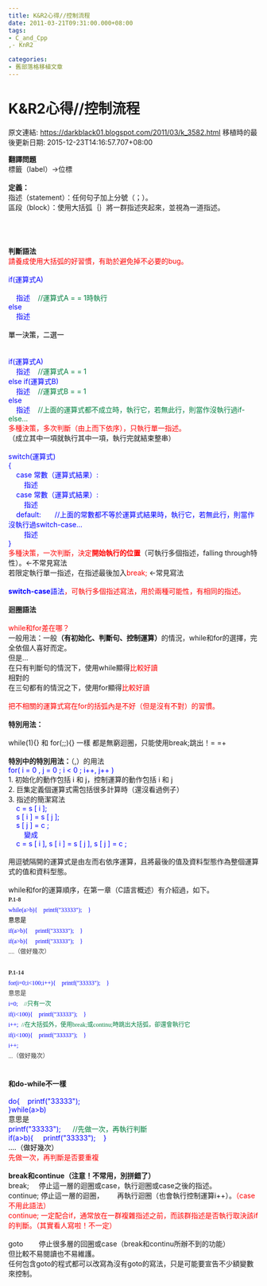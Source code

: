 ```yaml
---
title: K&R2心得//控制流程
date: 2011-03-21T09:31:00.000+08:00
tags: 
- C_and_Cpp
,- KnR2

categories:
- 舊部落格移植文章
---
```


# K&R2心得//控制流程

原文連結: https://darkblack01.blogspot.com/2011/03/k_3582.html
移植時的最後更新日期: 2015-12-23T14:16:57.707+08:00

<strong>翻譯問題</strong><br />標籤（label）→位標<br /><br /><strong>定義：</strong><br />指述（statement）：任何句子加上分號（；）。<br />區段（block）：使用大括弧｛｝將一群指述夾起來，並視為一道指述。<br /><br /><br /><a name='more'></a><br /><br /><strong>判斷語法</strong><br /><span style="color: red;">請養成使用大括弧的好習慣，有助於避免掉不必要的bug。</span><br /><br /><span style="color: blue;">if(運算式A)</span><br /><br /><span style="color: blue;">&nbsp;&nbsp; &nbsp;指述</span><span style="color: blue;">&nbsp;&nbsp; &nbsp;</span><span style="color: blue;"><span style="color: #007f40;">//運算式A = = 1時執行</span></span><br /><span style="color: blue;">else</span><br /><span style="color: blue;">&nbsp;&nbsp; &nbsp;指述</span><br /><span style="color: red;"><br /><span style="color: black;">單一決策，二選一</span><br /></span><br /><br /><span style="color: blue;">if(運算式A)</span><br /><span style="color: blue;">&nbsp;&nbsp; &nbsp;指述</span><span style="color: blue;">&nbsp;&nbsp;&nbsp;</span><span style="color: blue;"><span style="color: #007f40;">&nbsp;//運算式A = = 1</span></span><br /><span style="color: blue;">else if(運算式B)</span><br /><span style="color: blue;">&nbsp;&nbsp; &nbsp;指述</span><span style="color: blue;">&nbsp;&nbsp;&nbsp;<span style="color: #007f40;">&nbsp;//運算式B = = 1</span></span><br /><span style="color: blue;">else</span><br /><span style="color: blue;">&nbsp;&nbsp; &nbsp;指述</span><span style="color: blue;">&nbsp;&nbsp; <span style="color: #007f40;">&nbsp;//上面的運算式都不成立時，執行它，若無此行，則當作沒執行過if-else...</span></span><br /><span style="color: red;">多種決策，多次判斷（由上而下依序），只執行單一指述。</span><br />（成立其中一項就執行其中一項，執行完就結束整串）<br /><br /><span style="color: blue;">switch(運算式)</span><br /><span style="color: blue;">{</span><br /><span style="color: blue;">&nbsp;&nbsp; &nbsp;case 常數（運算式結果）:</span><br /><span style="color: blue;">&nbsp;&nbsp; &nbsp; &nbsp; &nbsp;指述</span><br /><span style="color: blue;">&nbsp;&nbsp; &nbsp;case 常數（運算式結果）:</span><br /><span style="color: blue;">&nbsp;&nbsp; &nbsp; &nbsp; &nbsp;指述</span><br /><span style="color: blue;">&nbsp;&nbsp; &nbsp;default: &nbsp; &nbsp; &nbsp; //上面的常數都不等於運算式結果時，執行它，若無此行，則當作沒執行過switch-case...</span><br /><span style="color: blue;">&nbsp;&nbsp; &nbsp; &nbsp; &nbsp;指述</span><br /><span style="color: blue;">}</span><br /><span style="color: red;">多種決策，一次判斷，決定<strong>開始執行的位置</strong></span>（可執行多個指述，falling through特性）。←不常見寫法<br />若限定執行單一指述，在指述最後加入<span style="color: red;">break; </span>←常見寫法<br /><br /><span style="color: red;"><span style="color: blue;"><strong><span style="color: blue;">switch-case</span></strong>語法</span>，可執行多個指述寫法，用於兩種可能性，有相同的指述。</span><br /><br /><strong>迴圈語法</strong><br /><br /><span style="color: red;">while和for差在哪？</span><br />一般用法：一般<strong>（有初始化、判斷句、控制運算）</strong>的情況，while和for的選擇，完全依個人喜好而定。<br />但是...<br />在只有判斷句的情況下，使用while顯得<span style="color: red;">比較好讀</span><br />相對的<br />在三句都有的情況之下，使用for顯得<span style="color: red;">比較好讀</span><br /><br /><span style="color: red;">把不相關的運算式寫在for的括弧內是不好（但是沒有不對）的習慣。</span><br /><br /><strong>特別用法：</strong><br /><br />while(1){} 和 for(;;){} 一樣 都是無窮迴圈，只能使用break;跳出！= =+<br /><br /><strong>特別中的特別用法：</strong>（,）的用法<br /><span style="color: blue;">for( i = 0 , j = 0 ; i &lt; 0 ; i++, j++ )</span><br />1. 初始化的動作包括 i 和 j，控制運算的動作包括 i 和 j<br />2. 巨集定義個運算式需包括很多計算時（還沒看過例子）<br />3. 指述的簡潔寫法<br /><span style="color: blue;">&nbsp;&nbsp; &nbsp;c = s [ i ];</span><br /><span style="color: blue;">&nbsp;&nbsp; &nbsp;s [ i ] = s [ j ];</span><br /><span style="color: blue;">&nbsp;&nbsp; &nbsp;s [ j ] = c ;</span><br /><span style="color: blue;">&nbsp;&nbsp; &nbsp; &nbsp; &nbsp;變成</span><br /><span style="color: blue;">&nbsp;&nbsp; &nbsp;c = s [ i ], s [ i ] = s [ j ], s [ j ] = c ;</span><br /><br />用逗號隔開的運算式是由左而右依序運算，且將最後的值及資料型態作為整個運算式的值和資料型態。<br /><br />while和for的運算順序，在第一章（C語言概述）有介紹過，如下。<br /><span style="color: #333333; font-family: verdana; font-size: 12px; line-height: 21px;"><strong>P.1-8</strong><br /><span style="color: blue;">while(a&gt;b){ &nbsp; &nbsp;printf("33333"); &nbsp; &nbsp;}<br /><span style="color: black;">意思是</span><br />if(a&gt;b){ &nbsp; &nbsp; printf("33333"); &nbsp; &nbsp;}<br />if(a&gt;b){ &nbsp; &nbsp; printf("33333"); &nbsp; &nbsp;}</span><br />....（做好幾次）<br /><br /><strong>P.1-14</strong><br /><span style="color: blue;">for(i=0;i&lt;100;i++){ &nbsp; &nbsp;printf("33333"); &nbsp; &nbsp;}</span><br />意思是<br /><span style="color: blue;">i=0; &nbsp;&nbsp;<span style="color: #007f40;">&nbsp;//只有一次</span><br />if(i&lt;100){ &nbsp; &nbsp;printf("33333"); &nbsp; &nbsp;}<br /></span><span style="color: blue;">i++; &nbsp;<span style="color: #007f40;">//在大括弧外，使用break;或continu;時跳出大括弧，卻還會執行它</span><br />if(i&lt;100){ &nbsp; &nbsp;printf("33333"); &nbsp; &nbsp;}<br />i++;<br /></span>...（做好幾次）</span><br /><br /><br /><strong>和do-while不一樣</strong><br /><br /><span style="color: blue;">do{ &nbsp; &nbsp;printf("33333"); &nbsp; &nbsp;</span><br /><span style="color: blue;">}while(a&gt;b)</span><br />意思是<br /><span style="color: blue;">printf("33333"); &nbsp; &nbsp; &nbsp;<span style="color: #007f40;">//先做一次，再執行判斷</span></span><br /><span style="color: blue;">if(a&gt;b){ &nbsp; &nbsp; printf("33333"); &nbsp; &nbsp;}</span><br /><span style="color: black;">....（做好幾次）</span><br /><span style="color: red;">先做一次，再判斷是否要重複</span><br /><br /><strong>break和continue（注意！不常用，別拼錯了）</strong><br />break; &nbsp; &nbsp; 停止這一層的迴圈或case，執行迴圈或case之後的指述。<br />continue; 停止這一層的迴圈， &nbsp; &nbsp; &nbsp; 再執行迴圈（也會執行控制運算i++）。<span style="color: red;">（case不用此語法）</span><br /><span style="color: red;">continue; 一定配合if，通常放在一群複雜指述之前，而該群指述是否執行取決該if的判斷。（其實看人寫啦！不一定）</span><br /><br />goto &nbsp; &nbsp; &nbsp; &nbsp;停止很多層的回圈或case（break和continu所辦不到的功能）<br />但比較不易閱讀也不易維護。<br />任何包含goto的程式都可以改寫為沒有goto的寫法，只是可能要宣告不少額變數來控制。
